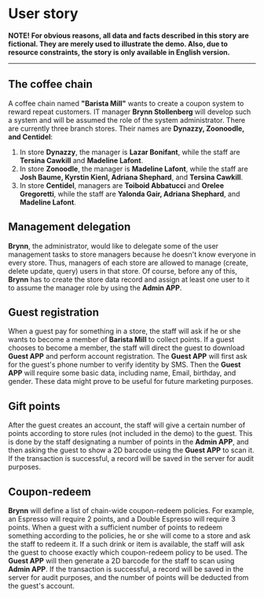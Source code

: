 # User story

**NOTE! For obvious reasons, all data and facts described in this story are fictional. They are merely used to illustrate the demo. Also, due to resource constraints, the story is only available in English version.**

---
## The coffee chain
A coffee chain named **"Barista Mill"** wants to create a coupon system to reward repeat customers. IT manager **Brynn Stollenberg** will develop such a system and will be assumed the role of the system administrator. There are currently three branch stores. Their names are **Dynazzy, Zoonoodle, and Centidel**:
1. In store **Dynazzy**, the manager is **Lazar Bonifant**, while the staff are **Tersina Cawkill** and **Madeline Lafont**.
2. In store **Zonoodle**, the manager is **Madeline Lafont**, while the staff are **Josh Baume, Kyrstin Kienl, Adriana Shephard**, and **Tersina Cawkill**.
3. In store **Centidel**, managers are **Toiboid Abbatucci** and **Orelee Gregoretti**, while the staff are **Yalonda Gair, Adriana Shephard**, and **Madeline Lafont**.

## Management delegation
**Brynn**, the administrator, would like to delegate some of the user management tasks to store managers because he doesn't know everyone in every store. Thus, managers of each store are allowed to manage (create, delete update, query) users in that store. Of course, before any of this, **Brynn** has to create the store data record and assign at least one user to it to assume the manager role by using the **Admin APP**.

## Guest registration
When a guest pay for something in a store, the staff will ask if he or she wants to become a member of **Barista Mill** to collect points. If a guest chooses to become a member, the staff will direct the guest to download **Guest APP** and perform account registration. The **Guest APP** will first ask for the guest's phone number to verify identity by SMS. Then the **Guest APP** will require some basic data, including name, Email, birthday, and gender. These data might prove to be useful for future marketing purposes.

## Gift points
After the guest creates an account, the staff will give a certain number of points according to store rules (not included in the demo) to the guest. This is done by the staff designating a number of points in the **Admin APP**, and then asking the guest to show a 2D barcode using the **Guest APP** to scan it. If the transaction is successful, a record will be saved in the server for audit purposes.

## Coupon-redeem
**Brynn** will define a list of chain-wide coupon-redeem policies. For example, an Espresso will require 2 points, and a Double Espresso will require 3 points. When a guest with a sufficient number of points to redeem something according to the policies, he or she will come to a store and ask the staff to redeem it. If a such drink or item is available, the staff will ask the guest to choose exactly which coupon-redeem policy to be used. The **Guest APP** will then generate a 2D barcode for the staff to scan using **Admin APP**. If the transaction is successful, a record will be saved in the server for audit purposes, and the number of points will be deducted from the guest's account.